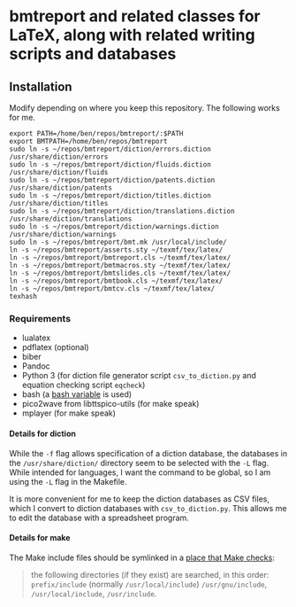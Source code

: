 # bmtreport and related classes for LaTeX, along with related writing scripts and databases

## Installation

Modify depending on where you keep this repository. The following works for me.

```
export PATH=/home/ben/repos/bmtreport/:$PATH
export BMTPATH=/home/ben/repos/bmtreport
sudo ln -s ~/repos/bmtreport/diction/errors.diction /usr/share/diction/errors
sudo ln -s ~/repos/bmtreport/diction/fluids.diction /usr/share/diction/fluids
sudo ln -s ~/repos/bmtreport/diction/patents.diction /usr/share/diction/patents
sudo ln -s ~/repos/bmtreport/diction/titles.diction /usr/share/diction/titles
sudo ln -s ~/repos/bmtreport/diction/translations.diction /usr/share/diction/translations
sudo ln -s ~/repos/bmtreport/diction/warnings.diction /usr/share/diction/warnings
sudo ln -s ~/repos/bmtreport/bmt.mk /usr/local/include/
ln -s ~/repos/bmtreport/asserts.sty ~/texmf/tex/latex/
ln -s ~/repos/bmtreport/bmtreport.cls ~/texmf/tex/latex/
ln -s ~/repos/bmtreport/bmtmacros.sty ~/texmf/tex/latex/
ln -s ~/repos/bmtreport/bmtslides.cls ~/texmf/tex/latex/
ln -s ~/repos/bmtreport/bmtbook.cls ~/texmf/tex/latex/
ln -s ~/repos/bmtreport/bmtcv.cls ~/texmf/tex/latex/
texhash
```

### Requirements

- lualatex
- pdflatex (optional)
- biber
- Pandoc
- Python 3 (for diction file generator script `csv_to_diction.py` and equation checking script `eqcheck`)
- bash (a [bash variable](https://stackoverflow.com/a/58233291/1124489) is used)
- pico2wave from libttspico-utils (for make speak)
- mplayer (for make speak)

#### Details for diction

While the `-f` flag allows specification of a diction database, the databases in the `/usr/share/diction/` directory seem to be selected with the `-L` flag. While intended for languages, I want the command to be global, so I am using the `-L` flag in the Makefile.

It is more convenient for me to keep the diction databases as CSV files, which I convert to diction databases with `csv_to_diction.py`. This allows me to edit the database with a spreadsheet program.

#### Details for make

The Make include files should be symlinked in a [place that Make checks](https://www.gnu.org/software/make/manual/html_node/Include.html):

> the following directories (if they exist) are searched, in this order: `prefix/include` (normally `/usr/local/include`) `/usr/gnu/include`, `/usr/local/include`, `/usr/include`. 
